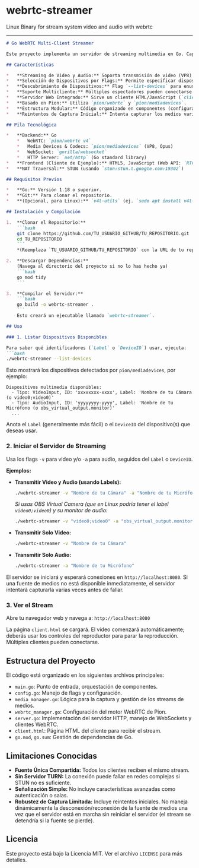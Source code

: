 # webrtc-streamer
Linux Binary for stream system video and audio with webrtc

---

```markdown
# Go WebRTC Multi-Client Streamer

Este proyecto implementa un servidor de streaming multimedia en Go. Captura audio y/o video desde dispositivos seleccionados (cámaras, micrófonos, OBS Virtual Cam) y los transmite en tiempo real a múltiples clientes web utilizando WebRTC. La señalización se maneja a través de WebSockets.

## Características

*   **Streaming de Video y Audio:** Soporta transmisión de video (VP8) y/o audio (Opus).
*   **Selección de Dispositivos por Flags:** Permite especificar dispositivos de entrada por `Label` (nombre) o `DeviceID` vía línea de comandos.
*   **Descubrimiento de Dispositivos:** Flag `--list-devices` para enumerar los dispositivos multimedia detectados por `pion/mediadevices`.
*   **Soporte Multicliente:** Múltiples espectadores pueden conectarse simultáneamente al mismo stream.
*   **Servidor Web Integrado:** Sirve un cliente HTML/JavaScript (`client.html`) para recibir el stream.
*   **Basado en Pion:** Utiliza `pion/webrtc` y `pion/mediadevices`.
*   **Estructura Modular:** Código organizado en componentes (configuración, media, webrtc, servidor).
*   **Reintentos de Captura Inicial:** Intenta capturar los medios varias veces al inicio si la fuente no está disponible inmediatamente.

## Pila Tecnológica

*   **Backend:** Go
    *   WebRTC: `pion/webrtc v4`
    *   Media Devices & Codecs: `pion/mediadevices` (VP8, Opus)
    *   WebSocket: `gorilla/websocket`
    *   HTTP Server: `net/http` (Go standard library)
*   **Frontend (Cliente de Ejemplo):** HTML5, JavaScript (Web API: `RTCPeerConnection`, `WebSocket`, `MediaStream`)
*   **NAT Traversal:** STUN (usando `stun:stun.l.google.com:19302`)

## Requisitos Previos

*   **Go:** Versión 1.18 o superior.
*   **Git:** Para clonar el repositorio.
*   **(Opcional, para Linux):** `v4l-utils` (ej. `sudo apt install v4l-utils`) para inspeccionar dispositivos de video del sistema (`/dev/videoX`). No es estrictamente necesario para el funcionamiento del programa si se utiliza `--list-devices`.

## Instalación y Compilación

1.  **Clonar el Repositorio:**
    ```bash
    git clone https://github.com/TU_USUARIO_GITHUB/TU_REPOSITORIO.git
    cd TU_REPOSITORIO
    ```
    *(Reemplaza `TU_USUARIO_GITHUB/TU_REPOSITORIO` con la URL de tu repositorio)*

2.  **Descargar Dependencias:**
    (Navega al directorio del proyecto si no lo has hecho ya)
    ```bash
    go mod tidy
    ```

3.  **Compilar el Servidor:**
    ```bash
    go build -o webrtc-streamer .
    ```
    Esto creará un ejecutable llamado `webrtc-streamer`.

## Uso

### 1. Listar Dispositivos Disponibles

Para saber qué identificadores (`Label` o `DeviceID`) usar, ejecuta:
```bash
./webrtc-streamer --list-devices
```
Esto mostrará los dispositivos detectados por `pion/mediadevices`, por ejemplo:
```
Dispositivos multimedia disponibles:
  - Tipo: VideoInput, ID: 'xxxxxxxx-xxxx', Label: 'Nombre de tu Cámara (o video0;video0)'
  - Tipo: AudioInput, ID: 'yyyyyyyy-yyyy', Label: 'Nombre de tu Micrófono (o obs_virtual_output.monitor)'
  ...
```
Anota el `Label` (generalmente más fácil) o el `DeviceID` del dispositivo(s) que deseas usar.

### 2. Iniciar el Servidor de Streaming

Usa los flags `-v` para video y/o `-a` para audio, seguidos del `Label` o `DeviceID`.

**Ejemplos:**

*   **Transmitir Video y Audio (usando Labels):**
    ```bash
    ./webrtc-streamer -v "Nombre de tu Cámara" -a "Nombre de tu Micrófono"
    ```
    _Si usas OBS Virtual Camera (que en Linux podría tener el label `video0;video0`) y su monitor de audio:_
    ```bash
    ./webrtc-streamer -v "video0;video0" -a "obs_virtual_output.monitor"
    ```

*   **Transmitir Solo Video:**
    ```bash
    ./webrtc-streamer -v "Nombre de tu Cámara"
    ```

*   **Transmitir Solo Audio:**
    ```bash
    ./webrtc-streamer -a "Nombre de tu Micrófono"
    ```

El servidor se iniciará y esperará conexiones en `http://localhost:8080`. Si una fuente de medios no está disponible inmediatamente, el servidor intentará capturarla varias veces antes de fallar.

### 3. Ver el Stream

Abre tu navegador web y navega a:
`http://localhost:8080`

La página `client.html` se cargará. El video comenzará automáticamente; deberás usar los controles del reproductor para parar la reproducción. Múltiples clientes pueden conectarse.

## Estructura del Proyecto

El código está organizado en los siguientes archivos principales:

*   `main.go`: Punto de entrada, orquestación de componentes.
*   `config.go`: Manejo de flags y configuración.
*   `media_manager.go`: Lógica para la captura y gestión de los streams de medios.
*   `webrtc_manager.go`: Configuración del motor WebRTC de Pion.
*   `server.go`: Implementación del servidor HTTP, manejo de WebSockets y clientes WebRTC.
*   `client.html`: Página HTML del cliente para recibir el stream.
*   `go.mod`, `go.sum`: Gestión de dependencias de Go.

## Limitaciones Conocidas

*   **Fuente Única Compartida:** Todos los clientes reciben el mismo stream.
*   **Sin Servidor TURN:** La conexión puede fallar en redes complejas si STUN no es suficiente.
*   **Señalización Simple:** No incluye características avanzadas como autenticación o salas.
*   **Robustez de Captura Limitada:** Incluye reintentos iniciales. No maneja dinámicamente la desconexión/reconexión de la fuente de medios una vez que el servidor está en marcha sin reiniciar el servidor (el stream se detendría si la fuente se pierde).

## Licencia

Este proyecto está bajo la Licencia MIT. Ver el archivo `LICENSE` para más detalles.
```

